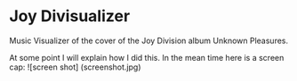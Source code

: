 # Joy Divisualizer

Music Visualizer of the cover of the Joy Division album Unknown Pleasures.

At some point I will explain how I did this. In the mean time here is a screen cap:
![screen shot] (screenshot.jpg)
